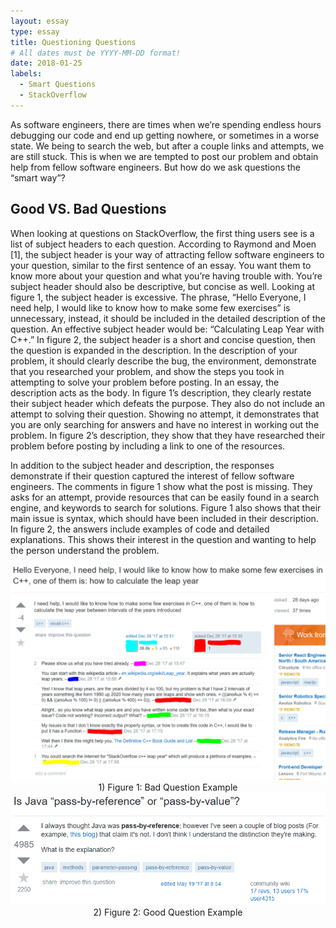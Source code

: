 ```yaml
---
layout: essay
type: essay
title: Questioning Questions
# All dates must be YYYY-MM-DD format!
date: 2018-01-25
labels:
  - Smart Questions
  - StackOverflow
---
```


As software engineers, there are times when we’re spending endless hours debugging our code and end up getting nowhere, or sometimes in a worse state. We being to search the web, but after a couple links and attempts, we are still stuck. This is when we are tempted to post our problem and obtain help from fellow software engineers. But how do we ask questions the “smart way”?

## Good VS. Bad Questions

When looking at questions on StackOverflow, the first thing users see is a list of subject headers to each question. According to Raymond and Moen [1], the subject header is your way of attracting fellow software engineers to your question, similar to the first sentence of an essay. You want them to know more about your question and what you’re having trouble with. You’re subject header should also be descriptive, but concise as well. Looking at figure 1, the subject header is excessive. The phrase, “Hello Everyone, I need help, I would like to know how to make some few exercises” is unnecessary, instead, it should be included in the detailed description of the question. An effective subject header would be: “Calculating Leap Year with C++.” In figure 2, the subject header is a short and concise question, then the question is expanded in the description. In the description of your problem, it should clearly describe the bug, the environment, demonstrate that you researched your problem, and show the steps you took in attempting to solve your problem before posting. In an essay, the description acts as the body. In figure 1’s description, they clearly restate their subject header which defeats the purpose. They also do not include an attempt to solving their question. Showing no attempt, it demonstrates that you are only searching for answers and have no interest in working out the problem. In figure 2’s description, they show that they have researched their problem before posting by including a link to one of the resources. 

In addition to the subject header and description, the responses demonstrate if their question captured the interest of fellow software engineers. The comments in figure 1 show what the post is missing. They asks for an attempt, provide resources that can be easily found in a search engine, and keywords to search for solutions. Figure 1 also shows that their main issue is syntax, which should have been included in their description. In figure 2, the answers include examples of code and detailed explanations. This shows their interest in the question and wanting to help the person understand the problem.  

<center>
  <div class="ui medium rounded images">
    <img class="ui image" src="../images/BadQ.PNG"> 
    <figcaption>1) Figure 1: Bad Question Example</figcaption>
    <img class="ui image" src="../images/GoodQ.PNG"> 
    <figcaption>2) Figure 2: Good Question Example </figcaption>
  </div>
</center>

